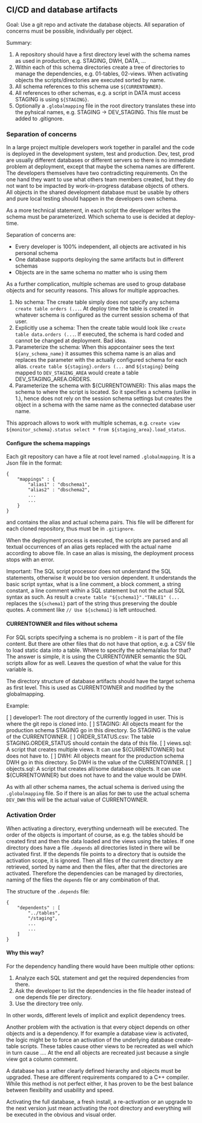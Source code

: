 ## CI/CD and database artifacts

Goal: Use a git repo and activate the database objects. All separation of concerns must be possible, individually per object.

Summary:

1. A repository should have a first directory level with the schema names as used in production, e.g. STAGING, DWH, DATA, ...
1. Within each of this schema directories create a tree of directories to manage the dependencies, e.g. 01-tables, 02-views. When activating objects the scripts/directories are executed sorted by name.
1. All schema references to this schema use `${CURRENTOWNER}`.
1. All references to other schemas, e.g. a script in DATA must access STAGING is using `${STAGING}`.
1. Optionally a `.globalmapping` file in the root directory translates these into the pyhsical names, e.g. STAGING -> DEV_STAGING. This file must be added to .gitignore.


### Separation of concerns

In a large project multiple developers work together in parallel and the code is deployed in the development system, test and production.
Dev, test, prod are usually different databases or different servers so there is no immediate problem at deployment, except that maybe the schema names are different.
The developers themselves have two contradicting requirements. On the one hand they want to use what others team members created, but they do not want to be impacted by work-in-progress database objects of others. All objects in the shared development database must be usable by others and pure local testing should happen in the developers own schema.

As a more technical statement, in each script the developer writes the schema must be parameterized. Which schema to use is decided at deploy-time.

Separation of concerns are:

- Every developer is 100% independent, all objects are activated in his personal schema
- One database supports deploying the same artifacts but in different schemas
- Objects are in the same schema no matter who is using them

As a further complication, multiple schemas are used to group database objects and for security reasons. This allows for multiple approaches.

1. No schema: The create table simply does not specify any schema `create table orders (...`. At deploy time the table is created in whatever schema is configured as the current session schema of that user.
1. Explicitly use a schema: Then the create table would look like `create table data.orders (...`. If executed, the schema is hard coded and cannot be changed at deployment. Bad idea.
1. Parameterize the schema: When this appcontainer sees the text `${any_schema_name}` it assumes this schema name is an alias and replaces the parameter with the actually configured schema for each alias. `create table ${staging}.orders (...` and `${staging}` being mapped to `DEV_STAGING_AREA` would create a table DEV_STAGING_AREA.ORDERS.
1. Parameterize the schema with ${CURRENTOWNER}: This alias maps the schema to where the script is located. So it specifies a schema (unlike in 1.), hence does not rely on the session schema settings but creates the object in a schema with the same name as the connected database user name.

This approach allows to work with multiple schemas, e.g. `create view ${monitor_schema}.status select * from ${staging_area}.load_status`.


#### Configure the schema mappings

Each git repository can have a file at root level named `.globalmapping`. It is a Json file in the format:

```
{
	"mappings" : {
		"alias1" : "dbschema1",
		"alias2" : "dbschema2",
		...
		...
	}
}
```

and contains the alias and actual schema pairs. This file will be different for each cloned repository, thus must be in `.gitignore`. 

When the deployment process is executed, the scripts are parsed and all textual occurrences of an alias gets replaced with the actual name according to above file. In case an alias is missing, the deployment process stops with an error.

Important: The SQL script processor does not understand the SQL statements, otherwise it would be too version dependent. It understands the basic script syntax, what is a line comment, a block comment, a string constant, a line comment within a SQL statement but not the actual SQL syntax as such. As result a `create table "${schema1}"."TABLE1" (...` replaces the `${schema1}` part of the string thus preserving the double quotes. A comment like `// Use ${schema1}` is left untouched.


#### CURRENTOWNER and files without schema

For SQL scripts specifying a schema is no problem - it is part of the file content. But there are other files that do not have that option, e.g. a CSV file to load static data into a table. Where to specify the schema/alias for that? The answer is simple, it is using the CURRENTOWNER semantic the SQL scripts allow for as well. Leaves the question of what the value for this variable is.

The directory structure of database artifacts should have the target schema as first level. This is used as CURRENTOWNER and modified by the globalmapping.

Example:

[ ] developer1: The root directory of the currently logged in user. This is where the git repo is cloned into.
    [ ] STAGING: All objects meant for the production schema STAGING go in this directory. So STAGING is the value of the CURRENTOWNER.
        [ ] ORDER_STATUS.csv: The table STAGING.ORDER_STATUS should contain the data of this file.
        [ ] views.sql: A script that creates multiple views. It can use ${CURRENTOWNER} but does not have to.
    [ ] DWH: All objects meant for the production schema DWH go in this directory. So DWH is the value of the CURRENTOWNER.
        [ ] objects.sql: A script that creates all/some database objects. It can use ${CURRENTOWNER} but does not have to and the value would be DWH.

As with all other schema names, the actual schema is derived using the `.globalmapping` file. So if there is an alias for `DWH` to use the actual schema `DEV_DWH` this will be the actual value of CURRENTOWNER.


### Activation Order

When activating a directory, everything underneath will be executed. The order of the objects is important of course, as e.g. the tables should be created first and then the data loaded and the views using the tables.
If one directory does have a file `.depends` all directories listed in there will be activated first. If the depends file points to a directory that is outside the activation scope, it is ignored.
Then all files of the current directory are retrieved, sorted by name and then the files, after that the directories are activated.
Therefore the dependencies can be managed by directories, naming of the files the `depends` file or any combination of that.

The structure of the `.depends` file:

```
{
	"dependents" : [
		"../tables",
		"/staging",
		...
		...
	]
}
```

#### Why this way?

For the dependency handling there would have been multiple other options:

1. Analyze each SQL statement and get the required dependencies from there.
1. Ask the developer to list the dependencies in the file header instead of one depends file per directory.
1. Use the directory tree only.

In other words, different levels of implicit and explicit dependency trees.

Another problem with the activation is that every object depends on other objects and is a dependency. If for example a database view is activated, the logic might be to force an activation of the underlying database create-table scripts. These tables cause other views to be recreated as well which in turn cause .... At the end all objects are recreated just because a single view got a column comment.

A database has a rather clearly defined hierarchy and objects must be upgraded. These are different requirements compared to a C++ compiler. While this method is not perfect either, it has proven to be the best balance between flexibility and usability and speed.

Activating the full database, a fresh install, a re-activation or an upgrade to the next version just mean activating the root directory and everything will be executed in the obvious and visual order.
